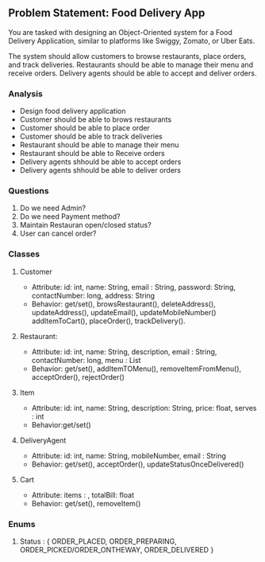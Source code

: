 ## Problem Statement: Food Delivery App

You are tasked with designing an Object-Oriented system for a Food Delivery Application,
similar to platforms like Swiggy, Zomato, or Uber Eats.

The system should allow customers to browse restaurants, place orders, and track deliveries. 
Restaurants should be able to manage their menu and receive orders.
Delivery agents should be able to accept and deliver orders.

### Analysis
- Design food delivery application
- Customer should be able to brows restaurants
- Customer should be able to place order
- Customer should be able to track deliveries
- Restaurant should be able to manage their menu
- Restaurant should be able to Receive orders
- Delivery agents shhould be able to accept orders
- Delivery agents shhould be able to deliver orders


### Questions
1. Do we need Admin?
2. Do we need Payment method?
3. Maintain Restauran open/closed status?
4. User can cancel order?

### Classes
1. Customer
   - Attribute: id: int, name: String, email : String, password: String, contactNumber: long, address: String
   - Behavior: get/set(), browsRestaurant(), deleteAddress(), updateAddress(), updateEmail(), updateMobileNumber()
               addItemToCart(), placeOrder(), trackDelivery().


2. Restaurant:
   - Attribute: id: int, name: String, description, email : String, contactNumber: long, menu : List <Items>
   - Behavior: get/set(), addItemTOMenu(), removeItemFromMenu(), acceptOrder(), rejectOrder()


3. Item
   - Attribute: id: int, name: String, description: String, price: float, serves : int
   - Behavior:get/set()


4. DeliveryAgent
   - Attribute: id: int, name: String, mobileNumber, email : String
   - Behavior: get/set(), acceptOrder(), updateStatusOnceDelivered()


5. Cart
   - Attribute: items : <Item>, totalBill: float
   - Behavior: get/set(), removeItem()

   
### Enums
1. Status : { ORDER_PLACED, ORDER_PREPARING, ORDER_PICKED/ORDER_ONTHEWAY, ORDER_DELIVERED }